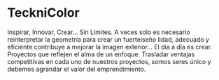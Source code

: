 # TeckniColor
Inspirar, Innovar, Crear... Sin Limites.
A veces solo es necesario reinterpretar la geometría para crear un fuerteiseño lidad, adecuado y eficiente contribuye a mejorar la imagen exterior... El día a día es crear. Proyectos que reflejen el alma de un enfoque. Trasladar ventajas competitivas en cada uno de nuestros proyectos, somos seres único y debemos  agrandar el valor del emprendimiento.
